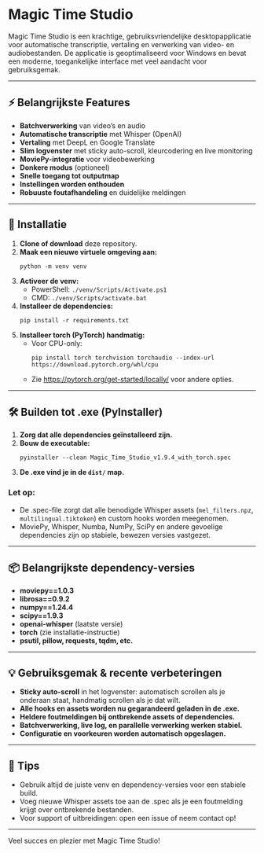 # Magic Time Studio

Magic Time Studio is een krachtige, gebruiksvriendelijke desktopapplicatie voor automatische transcriptie, vertaling en verwerking van video- en audiobestanden. De applicatie is geoptimaliseerd voor Windows en bevat een moderne, toegankelijke interface met veel aandacht voor gebruiksgemak.

---

## ⚡ Belangrijkste Features

- **Batchverwerking** van video’s en audio
- **Automatische transcriptie** met Whisper (OpenAI)
- **Vertaling** met DeepL en Google Translate
- **Slim logvenster** met sticky auto-scroll, kleurcodering en live monitoring
- **MoviePy-integratie** voor videobewerking
- **Donkere modus** (optioneel)
- **Snelle toegang tot outputmap**
- **Instellingen worden onthouden**
- **Robuuste foutafhandeling** en duidelijke meldingen

---

## 🚀 Installatie

1. **Clone of download** deze repository.
2. **Maak een nieuwe virtuele omgeving aan:**
   ```
   python -m venv venv
   ```
3. **Activeer de venv:**
   - PowerShell: `./venv/Scripts/Activate.ps1`
   - CMD: `./venv/Scripts/activate.bat`
4. **Installeer de dependencies:**
   ```
   pip install -r requirements.txt
   ```
5. **Installeer torch (PyTorch) handmatig:**
   - Voor CPU-only:
     ```
     pip install torch torchvision torchaudio --index-url https://download.pytorch.org/whl/cpu
     ```
   - Zie https://pytorch.org/get-started/locally/ voor andere opties.

---

## 🛠️ Builden tot .exe (PyInstaller)

1. **Zorg dat alle dependencies geïnstalleerd zijn.**
2. **Bouw de executable:**
   ```
   pyinstaller --clean Magic_Time_Studio_v1.9.4_with_torch.spec
   ```
3. **De .exe vind je in de `dist/` map.**

### Let op:

- De .spec-file zorgt dat alle benodigde Whisper assets (`mel_filters.npz`, `multilingual.tiktoken`) en custom hooks worden meegenomen.
- MoviePy, Whisper, Numba, NumPy, SciPy en andere gevoelige dependencies zijn op stabiele, bewezen versies vastgezet.

---

## 📦 Belangrijkste dependency-versies

- **moviepy==1.0.3**
- **librosa==0.9.2**
- **numpy==1.24.4**
- **scipy==1.9.3**
- **openai-whisper** (laatste versie)
- **torch** (zie installatie-instructie)
- **psutil, pillow, requests, tqdm, etc.**

---

## 💡 Gebruiksgemak & recente verbeteringen

- **Sticky auto-scroll** in het logvenster: automatisch scrollen als je onderaan staat, handmatig scrollen als je dat wilt.
- **Alle hooks en assets worden nu gegarandeerd geladen in de .exe.**
- **Heldere foutmeldingen bij ontbrekende assets of dependencies.**
- **Batchverwerking, live log, en parallelle verwerking werken stabiel.**
- **Configuratie en voorkeuren worden automatisch opgeslagen.**

---

## 📝 Tips

- Gebruik altijd de juiste venv en dependency-versies voor een stabiele build.
- Voeg nieuwe Whisper assets toe aan de .spec als je een foutmelding krijgt over ontbrekende bestanden.
- Voor support of uitbreidingen: open een issue of neem contact op!

---

Veel succes en plezier met Magic Time Studio! 